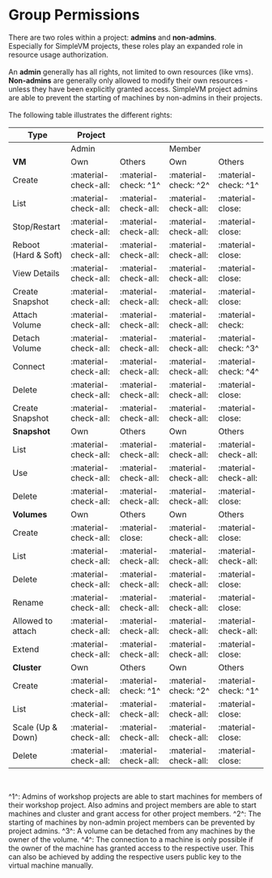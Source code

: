 # Group Permissions

There are two roles within a project: **admins** and **non-admins**.<br> 
Especially for SimpleVM projects, these roles play an expanded role in resource usage authorization.<br> <br> 
An **admin** generally has all rights, not limited to own resources (like vms).<br> 
**Non-admins** are generally only allowed to modify their own resources - unless they have been explicitly granted access.
SimpleVM project admins are able to prevent the starting of machines by non-admins in their projects.
<br> <br> The following table illustrates the different rights:

| Type                  | Project               |                       |                       |                       |
| --------------------- | --------------------- | --------------------- | --------------------- | --------------------- |
|                       | Admin                 |                       | Member                |                       |
| **VM**                | Own                   | Others                | Own                   | Others                |
| Create                | :material-check-all:  | :material-check: ^1^  | :material-check: ^2^  | :material-check: ^1^  |
| List                  | :material-check-all:  | :material-check-all:  | :material-check-all:  | :material-close:      |
| Stop/Restart          | :material-check-all:  | :material-check-all:  | :material-check-all:  | :material-close:      |
| Reboot (Hard & Soft)  | :material-check-all:  | :material-check-all:  | :material-check-all:  | :material-close:      |
| View Details          | :material-check-all:  | :material-check-all:  | :material-check-all:  | :material-close:      |
| Create Snapshot       | :material-check-all:  | :material-check-all:  | :material-check-all:  | :material-close:      |
| Attach Volume         | :material-check-all:  | :material-check-all:  | :material-check-all:  | :material-check:      |
| Detach Volume         | :material-check-all:  | :material-check-all:  | :material-check-all:  | :material-check: ^3^  |
| Connect               | :material-check-all:  | :material-check-all:  | :material-check-all:  | :material-check: ^4^  |
| Delete                | :material-check-all:  | :material-check-all:  | :material-check-all:  | :material-close:      |
| Create Snapshot       | :material-check-all:  | :material-check-all:  | :material-check-all:  | :material-close:      |
| **Snapshot**          | Own                   | Others                | Own                   | Others                |
| List                  | :material-check-all:  | :material-check-all:  | :material-check-all:  | :material-check-all:  |
| Use                   | :material-check-all:  | :material-check-all:  | :material-check-all:  | :material-check-all:  |
| Delete                | :material-check-all:  | :material-check-all:  | :material-check-all:  | :material-close:      |
| **Volumes**           | Own                   | Others                | Own                   | Others                |
| Create                | :material-check-all:  | :material-close:      | :material-check-all:  | :material-close:      |
| List                  | :material-check-all:  | :material-check-all:  | :material-check-all:  | :material-check-all:  |
| Delete                | :material-check-all:  | :material-check-all:  | :material-check-all:  | :material-close:      |
| Rename                | :material-check-all:  | :material-check-all:  | :material-check-all:  | :material-close:      |
| Allowed to attach     | :material-check-all:  | :material-check-all:  | :material-check-all:  | :material-check-all:  |
| Extend                | :material-check-all:  | :material-check-all:  | :material-check-all:  | :material-close:      |
| **Cluster**           | Own                   | Others                | Own                   | Others                |
| Create                | :material-check-all:  | :material-check: ^1^  | :material-check: ^2^  | :material-check: ^1^  |
| List                  | :material-check-all:  | :material-check-all:  | :material-check-all:  | :material-close:      |
| Scale (Up & Down)     | :material-check-all:  | :material-check-all:  | :material-check-all:  | :material-close:      |
| Delete                | :material-check-all:  | :material-check-all:  | :material-check-all:  | :material-close:      |

<br>

^1^: Admins of workshop projects are able to start machines for members of their workshop project. Also admins and project members are able to start machines and cluster and grant access for other project members.
^2^: The starting of machines by non-admin project members can be prevented by project admins.
^3^: A volume can be detached from any machines by the owner of the volume.
^4^: The connection to a machine is only possible if the owner of the machine has granted access to the respective user. This can also be achieved by adding the respective users public key to the virtual machine manually.
